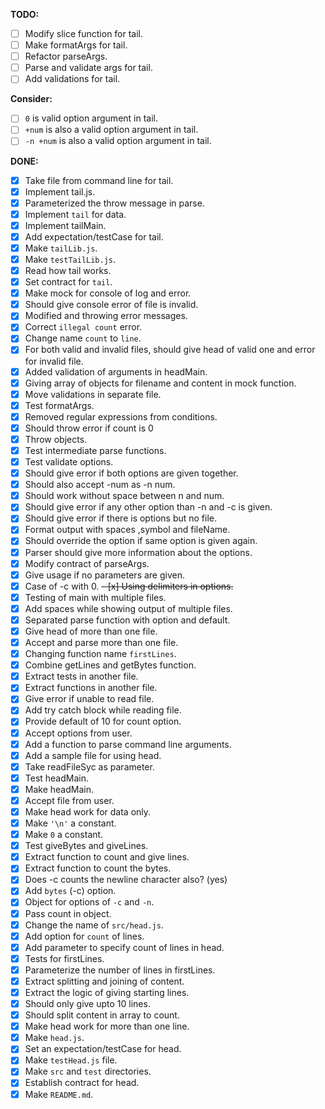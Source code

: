 **TODO:**

- [ ] Modify slice function for tail.
- [ ] Make formatArgs for tail.
- [ ] Refactor parseArgs.
- [ ] Parse and validate args for tail.
- [ ] Add validations for tail.

**Consider:**
 
 - [ ] `0` is valid option argument in tail.
 - [ ] `+num` is also a valid option argument in tail.
 - [ ] `-n +num` is also a valid option argument in tail.

**DONE:**

- [x] Take file from command line for tail.
- [x] Implement tail.js.
- [x] Parameterized the throw message in parse.
- [x] Implement `tail` for data.
- [x] Implement tailMain.
- [x] Add expectation/testCase for tail.
- [x] Make `tailLib.js`.
- [x] Make `testTailLib.js`.
- [x] Read how tail works.
- [x] Set contract for `tail`.
- [x] Make mock for console of log and error.
- [x] Should give console error of file is invalid.
- [x] Modified and throwing error messages.
- [x] Correct `illegal count` error.
- [x] Change name `count` to `line`.
- [x] For both valid and invalid files, should give head of valid one and error for invalid file.
- [x] Added validation of arguments in headMain.
- [x] Giving array of objects for filename and content in mock function.
- [x] Move validations in separate file.
- [x] Test formatArgs.
- [x] Removed regular expressions from conditions.
- [x] Should throw error if count is 0
- [x] Throw objects.
- [x] Test intermediate parse functions.
- [x] Test validate options.
- [x] Should give error if both options are given together.
- [x] Should also accept -num as -n num.
- [x] Should work without space between n and num.
- [x] Should give error if any other option than -n and -c is given.
- [x] Should give error if there is options but no file.
- [x] Format output with spaces ,symbol and fileName.
- [x] Should override the option if same option is given again.
- [x] Parser should give more information about the options.
- [x] Modify contract of parseArgs.
- [x] Give usage if no parameters are given.
- [x] Case of -c with 0.
~~- [x] Using delimiters in options.~~
- [x] Testing of main with multiple files.
- [x] Add spaces while showing output of multiple files.
- [x] Separated parse function with option and default.
- [x] Give head of more than one file. 
- [x] Accept and parse more than one file.
- [x] Changing function name `firstLines`.
- [x] Combine getLines and getBytes function.
- [x] Extract tests in another file.
- [x] Extract functions in another file.
- [x] Give error if unable to read file.
- [x] Add try catch block while reading file.
- [x] Provide default of 10 for count option.
- [x] Accept options from user.
- [x] Add a function to parse command line arguments.
- [x] Add a sample file for using head.
- [x] Take readFileSyc as parameter.
- [x] Test headMain.
- [x] Make headMain.
- [x] Accept file from user.
- [x] Make head work for data only.
- [x] Make `'\n'` a constant.
- [x] Make `0` a constant.
- [x] Test giveBytes and giveLines.
- [x] Extract function to count and give lines.
- [x] Extract function to count the bytes.
- [x] Does -c counts the newline character also? (yes)
- [x] Add `bytes` (-c) option.
- [x] Object for options of `-c` and `-n`.
- [x] Pass count in object.
- [x] Change the name of `src/head.js`.
- [x] Add option for `count` of lines.
- [x] Add parameter to specify count of lines in head.
- [x] Tests for firstLines.
- [x] Parameterize the number of lines in firstLines. 
- [x] Extract splitting and joining of content.
- [x] Extract the logic of giving starting lines.
- [x] Should only give upto 10 lines.
- [x] Should split content in array to count.
- [x] Make head work for more than one line.
- [x] Make `head.js`.
- [x] Set an expectation/testCase for head.
- [x] Make `testHead.js` file.
- [x] Make `src` and `test` directories.
- [x] Establish contract for head.
- [x] Make `README.md`.